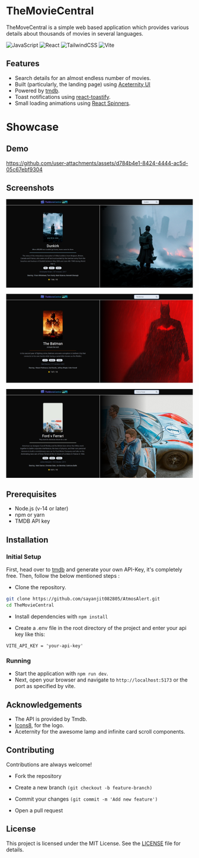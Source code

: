 # TheMovieCentral

TheMoveCentral is a simple web based application which provides various details about thousands of movies in several languages.

![JavaScript](https://img.shields.io/badge/javascript-%23323330.svg?style=for-the-badge&logo=javascript&logoColor=%23F7DF1E) 
![React](https://img.shields.io/badge/react-374151.svg?style=for-the-badge&logo=react&logoColor=%2361DAFB)
![TailwindCSS](https://img.shields.io/badge/Tailwind-CBD5E1.svg?style=for-the-badge&logo=tailwind-css&logoColor=38bdf8)
![Vite](https://img.shields.io/badge/Vite-9333EA.svg?style=for-the-badge&logo=vite&logoColor=fff)

## Features

- Search details for an almost endless number of movies.
- Built (particularly, the landing page) using [Aceternity UI](https://ui.aceternity.com/)
- Powered by [tmdb](https://themoviedb.org).
- Toast notifications using [react-toastify](https://fkhadra.github.io/react-toastify/introduction/).
- Small loading animations using [React Spinners](https://mhnpd.github.io/react-loader-spinner/).


# Showcase

## Demo

https://github.com/user-attachments/assets/d784b4e1-8424-4444-ac5d-05c67ebf9304

## Screenshots

![](https://raw.githubusercontent.com/sayanjit082805/TheMovieCentral/main/demo/ss1.png)


![](https://raw.githubusercontent.com/sayanjit082805/TheMovieCentral/main/demo/ss2.png)


![](https://raw.githubusercontent.com/sayanjit082805/TheMovieCentral/main/demo/ss3.png)


## Prerequisites

- Node.js (v-14 or later)
- npm or yarn
- TMDB API key

## Installation

### Initial Setup

First, head over to [tmdb](https://www.themoviedb.org/) and generate your own API-Key, it's completely free. Then, follow the below mentioned steps :

- Clone the repository.

```bash
git clone https://github.com/sayanjit082805/AtmosAlert.git
cd TheMovieCentral
```

- Install dependencies with `npm install`

- Create a .env file in the root directory of the project and enter your api key like this:

```
VITE_API_KEY = 'your-api-key'
```

### Running

- Start the application with `npm run dev`.
- Next, open your browser and navigate to `http://localhost:5173` or the port as specified by vite.



## Acknowledgements

 - The API is provided by Tmdb.
 - [Icons8](https://icons8.com/), for the logo.
 - Aceternity for the awesome lamp and infinite card scroll components.

## Contributing

Contributions are always welcome!

- Fork the repository

- Create a new branch ```(git checkout -b feature-branch)```

- Commit your changes ```(git commit -m 'Add new feature')```

- Open a pull request



## License

This project is licensed under the MIT License. See the [LICENSE](LICENSE) file for details.


